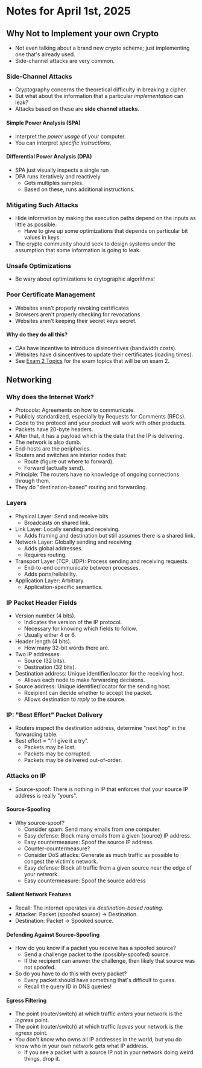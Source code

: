 # Notes for April 1st, 2025

## Why Not to Implement your own Crypto

- Not even talking about a brand new crypto scheme; just implementing one that's
  already used.
- Side-channel attacks are very common.

### Side-Channel Attacks

- Cryptography concerns the theoretical difficulty in breaking a cipher.
- But what about the information that a particular _implementation_ can leak?
- Attacks based on these are **side channel attacks**.

#### Simple Power Analysis (SPA)

- Interpret the _power usage_ of your computer.
- You can interpret _specific instructions_.

#### Differential Power Analysis (DPA)

- SPA just visually inspects a single run
- DPA runs iteratively and reactively
  - Gets multiples samples.
  - Based on these, runs additional instructions.

### Mitigating Such Attacks

- Hide information by making the execution paths depend on the inputs as little
  as possible.
  - Have to give up some optimizations that depends on particular bit values in
    keys.
- The crypto community should seek to design systems under the assumption that
  some information is going to leak.

### Unsafe Optimizations

- Be wary about optimizations to crytographic algorithms!

### Poor Certificate Management

- Websites aren't properly revoking certificates
- Browsers aren't properly checking for revocations.
- Websites aren't keeping their secret keys secret.

#### Why do they do all this?

- CAs have incentive to introduce disincentives (bandwidth costs).
- Websites have disincentives to update their certificates (loading times).
- See [Exam 2 Topics](/notes/20250401_CSCI368_Exam2_Topics.md) for the exam
  topics that will be on exam 2.

## Networking

### Why does the Internet Work?

- _Protocols_:
  Agreements on how to communicate.
- Publicly standardized, especially by Requests for Comments (RFCs).
- Code to the protocol and your product will work with other products.
- Packets have 20-byte headers.
- After that, it has a payload which is the data that the IP is delivering.
- The network is also dumb.
- End-hosts are the peripheries.
- Routers and switches are interior nodes that:
  - Route (figure out where to forward).
  - Forward (actually send).
- Principle:
  The routers have no knowledge of ongoing connections through them.
- They do "destination-based" routing and forwarding.

### Layers

- Physical Layer:
  Send and receive bits.
  - Broadcasts on shared link.
- Link Layer:
  Locally sending and receiving.
  - Adds framing and destination but still assumes there is a shared link.
- Network Layer:
  Globally sending and receiving
  - Adds global addresses.
  - Requires routing.
- Transport Layer (TCP, UDP):
  Process sending and receiving requests.
  - End-to-end communicate between processes.
  - Adds ports/reliability.
- Application Layer:
  Arbitrary.
  - Application-specific semantics.

### IP Packet Header Fields

- Version number (4 bits).
  - Indicates the version of the IP protocol.
  - Necessary for knowing which fields to follow.
  - Usually either 4 or 6.
- Header length (4 bits).
  - How many 32-bit words there are.
- Two IP addresses.
  - Source (32 bits).
  - Destination (32 bits).
- Destination address:
  Unique identifier/locator for the receiving host.
  - Allows each node to make forwarding decisions.
- Source address:
  Unique identifier/locator for the sending host.
  - Rceipient can decide whether to accept the packet.
  - Allows destination to _reply_ to the source.

### IP: "Best Effort" Packet Delivery

- Routers inspect the destination address, determine "next hop" in the
  forwarding table.
- Best effort = "I'll give it a try".
  - Packets may be lost.
  - Packets may be corrupted.
  - Packets may be delivered out-of-order.

### Attacks on IP

- Source-spoof:
  There is nothing in IP that enforces that your source IP address is really
  "yours".

#### Source-Spoofing

- Why source-spoof?
  - Consider spam:
    Send many emails from one computer.
  - Easy defense:
    Block many emails from a given (source) IP address.
  - Easy countermeasure:
    Spoof the source IP address.
  - Counter-countermeasure?
  - Consider DoS attacks:
    Generate as much traffic as possible to congest the victim's network.
  - Easy defense:
    Block all traffic from a given source near the edge of your network.
  - Easy countermeasure:
    Spoof the source address

#### Salient Network Features

- Recall:
  The internet operates via _destination-based routing_.
- Attacker:
  Packet (spoofed source) -> Destination.
- Destination:
  Packet -> Spooked source.

#### Defending Against Source-Spoofing

- How do you know if a packet you receive has a spoofed source?
  - Send a challenge packet to the (possibly-spoofed) source.
  - If the recipient can answer the challenge, then likely that source was not
    spoofed.
- So do you have to do this with every packet?
  - Every packet should have something that's difficult to guess.
  - Recall the query ID in DNS queries!

#### Egress Filtering

- The point (router/switch) at which traffic _enters_ your network is the
  _ingress_ point.
- The point (router/switch) at which traffic _leaves_ your network is the
  _egress_ point.
- You don't know who owns all IP addresses in the world, but you do know who in
  your own network gets what IP address.
  - If you see a packet with a source IP not in your network doing weird things,
    drop it.
